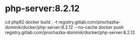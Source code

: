 # php-server:8.2.12
cd php82
docker build . -t registry.gitlab.com/prochazka-dominik/docker/php-server:8.2.12 --no-cache
docker push registry.gitlab.com/prochazka-dominik/docker/php-server:8.2.12
